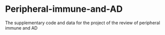 # Peripheral-immune-and-AD
The supplementary code and data for the project of the review of peripheral immune and AD 
